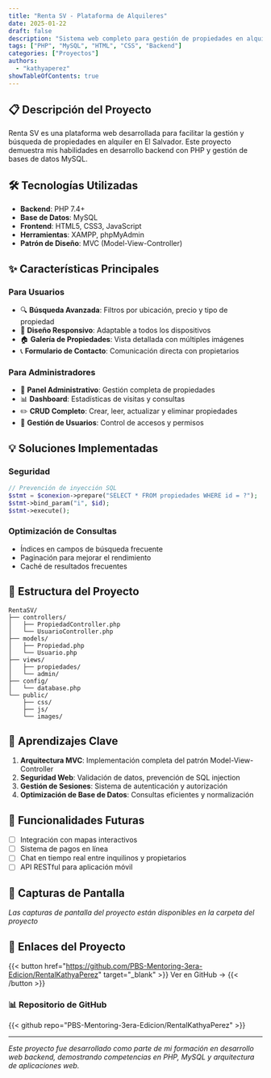 ```yaml
---
title: "Renta SV - Plataforma de Alquileres"
date: 2025-01-22
draft: false
description: "Sistema web completo para gestión de propiedades en alquiler en El Salvador"
tags: ["PHP", "MySQL", "HTML", "CSS", "Backend"]
categories: ["Proyectos"]
authors:
  - "kathyaperez"
showTableOfContents: true
---
```


## 📋 Descripción del Proyecto

Renta SV es una plataforma web desarrollada para facilitar la gestión y búsqueda de propiedades en alquiler en El Salvador. Este proyecto demuestra mis habilidades en desarrollo backend con PHP y gestión de bases de datos MySQL.

## 🛠️ Tecnologías Utilizadas

- **Backend**: PHP 7.4+
- **Base de Datos**: MySQL
- **Frontend**: HTML5, CSS3, JavaScript
- **Herramientas**: XAMPP, phpMyAdmin
- **Patrón de Diseño**: MVC (Model-View-Controller)

## ✨ Características Principales

### Para Usuarios
- 🔍 **Búsqueda Avanzada**: Filtros por ubicación, precio y tipo de propiedad
- 📱 **Diseño Responsivo**: Adaptable a todos los dispositivos
- 🏠 **Galería de Propiedades**: Vista detallada con múltiples imágenes
- 📞 **Formulario de Contacto**: Comunicación directa con propietarios

### Para Administradores
- 🔐 **Panel Administrativo**: Gestión completa de propiedades
- 📊 **Dashboard**: Estadísticas de visitas y consultas
- ✏️ **CRUD Completo**: Crear, leer, actualizar y eliminar propiedades
- 👥 **Gestión de Usuarios**: Control de accesos y permisos

## 💡 Soluciones Implementadas

### Seguridad
```php
// Prevención de inyección SQL
$stmt = $conexion->prepare("SELECT * FROM propiedades WHERE id = ?");
$stmt->bind_param("i", $id);
$stmt->execute();
```

### Optimización de Consultas
- Índices en campos de búsqueda frecuente
- Paginación para mejorar el rendimiento
- Caché de resultados frecuentes

## 📂 Estructura del Proyecto

```
RentaSV/
├── controllers/
│   ├── PropiedadController.php
│   └── UsuarioController.php
├── models/
│   ├── Propiedad.php
│   └── Usuario.php
├── views/
│   ├── propiedades/
│   └── admin/
├── config/
│   └── database.php
└── public/
    ├── css/
    ├── js/
    └── images/
```

## 🎯 Aprendizajes Clave

1. **Arquitectura MVC**: Implementación completa del patrón Model-View-Controller
2. **Seguridad Web**: Validación de datos, prevención de SQL injection
3. **Gestión de Sesiones**: Sistema de autenticación y autorización
4. **Optimización de Base de Datos**: Consultas eficientes y normalización

## 🚀 Funcionalidades Futuras

- [ ] Integración con mapas interactivos
- [ ] Sistema de pagos en línea
- [ ] Chat en tiempo real entre inquilinos y propietarios
- [ ] API RESTful para aplicación móvil

## 📸 Capturas de Pantalla

*Las capturas de pantalla del proyecto están disponibles en la carpeta del proyecto*

## 🔗 Enlaces del Proyecto

{{< button href="https://github.com/PBS-Mentoring-3era-Edicion/RentalKathyaPerez" target="_blank" >}}
Ver en GitHub →
{{< /button >}}

### 📊 Repositorio de GitHub

{{< github repo="PBS-Mentoring-3era-Edicion/RentalKathyaPerez" >}}

---

*Este proyecto fue desarrollado como parte de mi formación en desarrollo web backend, demostrando competencias en PHP, MySQL y arquitectura de aplicaciones web.*